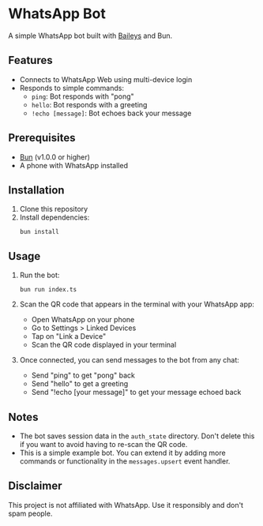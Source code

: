 # WhatsApp Bot

A simple WhatsApp bot built with [Baileys](https://baileys.wiki/docs/intro) and Bun.

## Features

- Connects to WhatsApp Web using multi-device login
- Responds to simple commands:
  - `ping`: Bot responds with "pong"
  - `hello`: Bot responds with a greeting
  - `!echo [message]`: Bot echoes back your message

## Prerequisites

- [Bun](https://bun.sh/) (v1.0.0 or higher)
- A phone with WhatsApp installed

## Installation

1. Clone this repository
2. Install dependencies:
   ```
   bun install
   ```

## Usage

1. Run the bot:
   ```
   bun run index.ts
   ```

2. Scan the QR code that appears in the terminal with your WhatsApp app:
   - Open WhatsApp on your phone
   - Go to Settings > Linked Devices
   - Tap on "Link a Device"
   - Scan the QR code displayed in your terminal

3. Once connected, you can send messages to the bot from any chat:
   - Send "ping" to get "pong" back
   - Send "hello" to get a greeting
   - Send "!echo [your message]" to get your message echoed back

## Notes

- The bot saves session data in the `auth_state` directory. Don't delete this if you want to avoid having to re-scan the QR code.
- This is a simple example bot. You can extend it by adding more commands or functionality in the `messages.upsert` event handler.

## Disclaimer

This project is not affiliated with WhatsApp. Use it responsibly and don't spam people.
